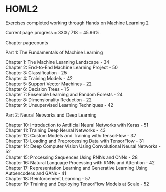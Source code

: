 # HOML2
Exercises completed working through Hands on Machine Learning 2

Current page progress = 330 / 718 = 45.96%

Chapter pagecounts

Part 1: The Fundamentals of Machine Learning

Chapter 1: The Machine Learning Landscape - 34\
Chapter 2: End-to-End Machine Learning Project - 50\
Chapter 3: Classification - 25\
Chapter 4: Training Models - 42\
Chapter 5: Support Vector Machines - 22\
Chapter 6: Decision Trees - 15\
Chapter 7: Ensemble Learning and Random Forests - 24\
Chapter 8: Dimensionality Reduction - 22\
Chapter 9: Unsupervised Learning Techniques - 42

Part 2: Neural Networks and Deep Learning

Chapter 10: Introduction to Artificial Neural Networks with Keras - 51\
Chapter 11: Training Deep Neural Networks - 43\
Chapter 12: Custom Models and Training with TensorFlow - 37\
Chapter 13: Loading and Preprocessing Data with TensorFlow - 31\
Chapter 14: Deep Computer Vision Using Convolutional Neural Networks - 52\
Chapter 15: Processing Sequences Using RNNs and CNNs - 28\
Chapter 16: Natural Language Processing with RNNs and Attention - 42\
Chapter 17: Representation Learning and Generative Learning Using Autoencoders and GANs - 41\
Chapter 18: Reinforcement Learning - 57\
Chapter 19: Training and Deploying TensorFlow Models at Scale - 52
